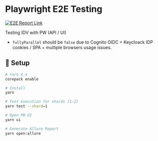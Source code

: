 # Playwright E2E Testing

<p align="left">
 <a href="https://curly-spork-6ky5gr3.pages.github.io"><img src="https://img.shields.io/badge/E2E_Tests_Report-Allure-blue" alt="E2E Report Link"></a>
</p>

Testing IDV with PW (API / UI)

- ```fullyParallel``` should be ```false``` due to Cognito OIDC + Keycloack IDP cookies / SPA + multiple browsers usage issues.

## 🚀 Setup

```bash
# Yarn 4.x
corepack enable

# Install
yarn

# Test execution for shards (1-2)
yarn test --shard=1

# Open PW UI
yarn ui

# Generate Allure Report
yarn open:allure
